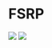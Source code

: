 # FSRP
![](https://img.shields.io/nuget/v/FSRP?label=FSRP&style=plastic)
![](https://img.shields.io/nuget/v/FSRPCheck?label=FSRPCheck&style=plastic)